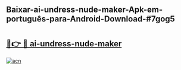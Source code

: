 ## Baixar-ai-undress-nude-maker-Apk-em-português​-para-Android-Download-#7gog5

# <h2><a href="https://ainizakaria.my?title=ai-undress-nude-maker&ref=20M">🔗👉 🔴 ai-undress-nude-maker</a></h2>

[![acn](https://github.com/user-attachments/assets/0f9c940e-d8b0-45ae-aac7-cd30a18b3e1c)](https://ainizakaria.my?title=ai-undress-nude-maker&ref=20M)

